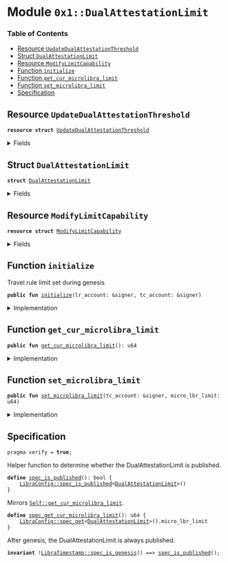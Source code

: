 
<a name="0x1_DualAttestationLimit"></a>

# Module `0x1::DualAttestationLimit`

### Table of Contents

-  [Resource `UpdateDualAttestationThreshold`](#0x1_DualAttestationLimit_UpdateDualAttestationThreshold)
-  [Struct `DualAttestationLimit`](#0x1_DualAttestationLimit_DualAttestationLimit)
-  [Resource `ModifyLimitCapability`](#0x1_DualAttestationLimit_ModifyLimitCapability)
-  [Function `initialize`](#0x1_DualAttestationLimit_initialize)
-  [Function `get_cur_microlibra_limit`](#0x1_DualAttestationLimit_get_cur_microlibra_limit)
-  [Function `set_microlibra_limit`](#0x1_DualAttestationLimit_set_microlibra_limit)
-  [Specification](#0x1_DualAttestationLimit_Specification)



<a name="0x1_DualAttestationLimit_UpdateDualAttestationThreshold"></a>

## Resource `UpdateDualAttestationThreshold`



<pre><code><b>resource</b> <b>struct</b> <a href="#0x1_DualAttestationLimit_UpdateDualAttestationThreshold">UpdateDualAttestationThreshold</a>
</code></pre>



<details>
<summary>Fields</summary>


<dl>
<dt>

<code>dummy_field: bool</code>
</dt>
<dd>

</dd>
</dl>


</details>

<a name="0x1_DualAttestationLimit_DualAttestationLimit"></a>

## Struct `DualAttestationLimit`



<pre><code><b>struct</b> <a href="#0x1_DualAttestationLimit">DualAttestationLimit</a>
</code></pre>



<details>
<summary>Fields</summary>


<dl>
<dt>

<code>micro_lbr_limit: u64</code>
</dt>
<dd>

</dd>
</dl>


</details>

<a name="0x1_DualAttestationLimit_ModifyLimitCapability"></a>

## Resource `ModifyLimitCapability`



<pre><code><b>resource</b> <b>struct</b> <a href="#0x1_DualAttestationLimit_ModifyLimitCapability">ModifyLimitCapability</a>
</code></pre>



<details>
<summary>Fields</summary>


<dl>
<dt>

<code>cap: <a href="LibraConfig.md#0x1_LibraConfig_ModifyConfigCapability">LibraConfig::ModifyConfigCapability</a>&lt;<a href="#0x1_DualAttestationLimit_DualAttestationLimit">DualAttestationLimit::DualAttestationLimit</a>&gt;</code>
</dt>
<dd>

</dd>
</dl>


</details>

<a name="0x1_DualAttestationLimit_initialize"></a>

## Function `initialize`

Travel rule limit set during genesis


<pre><code><b>public</b> <b>fun</b> <a href="#0x1_DualAttestationLimit_initialize">initialize</a>(lr_account: &signer, tc_account: &signer)
</code></pre>



<details>
<summary>Implementation</summary>


<pre><code><b>public</b> <b>fun</b> <a href="#0x1_DualAttestationLimit_initialize">initialize</a>(
    lr_account: &signer,
    tc_account: &signer,
) {
    <b>assert</b>(<a href="LibraTimestamp.md#0x1_LibraTimestamp_is_genesis">LibraTimestamp::is_genesis</a>(), ENOT_GENESIS);
    <b>assert</b>(<a href="Signer.md#0x1_Signer_address_of">Signer::address_of</a>(lr_account) == <a href="CoreAddresses.md#0x1_CoreAddresses_LIBRA_ROOT_ADDRESS">CoreAddresses::LIBRA_ROOT_ADDRESS</a>(), EACCOUNT_NOT_TREASURY_COMPLIANCE);
    <b>let</b> cap = <a href="LibraConfig.md#0x1_LibraConfig_publish_new_config_with_capability">LibraConfig::publish_new_config_with_capability</a>&lt;<a href="#0x1_DualAttestationLimit">DualAttestationLimit</a>&gt;(
        lr_account,
        <a href="#0x1_DualAttestationLimit">DualAttestationLimit</a> { micro_lbr_limit: INITIAL_DUAL_ATTESTATION_THRESHOLD * <a href="Libra.md#0x1_Libra_scaling_factor">Libra::scaling_factor</a>&lt;<a href="LBR.md#0x1_LBR">LBR</a>&gt;() },
    );
    move_to(tc_account, <a href="#0x1_DualAttestationLimit_ModifyLimitCapability">ModifyLimitCapability</a> { cap })
}
</code></pre>



</details>

<a name="0x1_DualAttestationLimit_get_cur_microlibra_limit"></a>

## Function `get_cur_microlibra_limit`



<pre><code><b>public</b> <b>fun</b> <a href="#0x1_DualAttestationLimit_get_cur_microlibra_limit">get_cur_microlibra_limit</a>(): u64
</code></pre>



<details>
<summary>Implementation</summary>


<pre><code><b>public</b> <b>fun</b> <a href="#0x1_DualAttestationLimit_get_cur_microlibra_limit">get_cur_microlibra_limit</a>(): u64 {
    <a href="LibraConfig.md#0x1_LibraConfig_get">LibraConfig::get</a>&lt;<a href="#0x1_DualAttestationLimit">DualAttestationLimit</a>&gt;().micro_lbr_limit
}
</code></pre>



</details>

<a name="0x1_DualAttestationLimit_set_microlibra_limit"></a>

## Function `set_microlibra_limit`



<pre><code><b>public</b> <b>fun</b> <a href="#0x1_DualAttestationLimit_set_microlibra_limit">set_microlibra_limit</a>(tc_account: &signer, micro_lbr_limit: u64)
</code></pre>



<details>
<summary>Implementation</summary>


<pre><code><b>public</b> <b>fun</b> <a href="#0x1_DualAttestationLimit_set_microlibra_limit">set_microlibra_limit</a>(
    tc_account: &signer,
    micro_lbr_limit: u64
) <b>acquires</b> <a href="#0x1_DualAttestationLimit_ModifyLimitCapability">ModifyLimitCapability</a> {
    <b>assert</b>(<a href="Roles.md#0x1_Roles_has_update_dual_attestation_threshold_privilege">Roles::has_update_dual_attestation_threshold_privilege</a>(tc_account), ECANNOT_UPDATE_THRESHOLD);
    <b>assert</b>(micro_lbr_limit &gt;= 1000, ETHRESHOLD_TOO_LOW);
    <b>let</b> tc_address = <a href="Signer.md#0x1_Signer_address_of">Signer::address_of</a>(tc_account);
    <b>let</b> modify_cap = &borrow_global&lt;<a href="#0x1_DualAttestationLimit_ModifyLimitCapability">ModifyLimitCapability</a>&gt;(tc_address).cap;
    <a href="LibraConfig.md#0x1_LibraConfig_set_with_capability">LibraConfig::set_with_capability</a>&lt;<a href="#0x1_DualAttestationLimit">DualAttestationLimit</a>&gt;(
        modify_cap,
        <a href="#0x1_DualAttestationLimit">DualAttestationLimit</a> { micro_lbr_limit },
    );
}
</code></pre>



</details>

<a name="0x1_DualAttestationLimit_Specification"></a>

## Specification



<pre><code>pragma verify = <b>true</b>;
</code></pre>


Helper function to determine whether the DualAttestationLimit is published.


<a name="0x1_DualAttestationLimit_spec_is_published"></a>


<pre><code><b>define</b> <a href="#0x1_DualAttestationLimit_spec_is_published">spec_is_published</a>(): bool {
    <a href="LibraConfig.md#0x1_LibraConfig_spec_is_published">LibraConfig::spec_is_published</a>&lt;<a href="#0x1_DualAttestationLimit">DualAttestationLimit</a>&gt;()
}
</code></pre>


Mirrors
<code><a href="#0x1_DualAttestationLimit_get_cur_microlibra_limit">Self::get_cur_microlibra_limit</a></code>.


<a name="0x1_DualAttestationLimit_spec_get_cur_microlibra_limit"></a>


<pre><code><b>define</b> <a href="#0x1_DualAttestationLimit_spec_get_cur_microlibra_limit">spec_get_cur_microlibra_limit</a>(): u64 {
    <a href="LibraConfig.md#0x1_LibraConfig_spec_get">LibraConfig::spec_get</a>&lt;<a href="#0x1_DualAttestationLimit">DualAttestationLimit</a>&gt;().micro_lbr_limit
}
</code></pre>


After genesis, the DualAttestationLimit is always published.


<pre><code><b>invariant</b> !<a href="LibraTimestamp.md#0x1_LibraTimestamp_spec_is_genesis">LibraTimestamp::spec_is_genesis</a>() ==&gt; <a href="#0x1_DualAttestationLimit_spec_is_published">spec_is_published</a>();
</code></pre>
